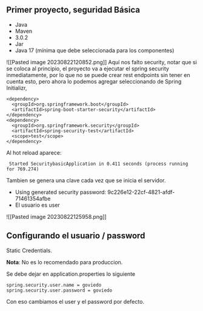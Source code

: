 ## Primer proyecto, seguridad Básica
* Java
* Maven
* 3.0.2
* Jar
* Java 17 (mínima que debe seleccionada para los componentes)

![[Pasted image 20230822120852.png]]
Aquí nos falto security, notar que si se coloca al principio, el proyecto va a ejecutar el spring security inmediatamente, por lo que no se puede crear rest endpoints sin tener en cuenta esto, pero ahora lo podemos agregar seleccionando de Spring Initializr,

```maven
<dependency>
  <groupId>org.springframework.boot</groupId>
  <artifactId>spring-boot-starter-security</artifactId>
</dependency>
<dependency>
  <groupId>org.springframework.security</groupId>
  <artifactId>spring-security-test</artifactId>
  <scope>test</scope>
</dependency>
```

Al hot reload aparece:
```
 Started SecuritybasicApplication in 0.411 seconds (process running for 769.274)
```

Tambien se genera una clave cada vez que se inicia el servidor.

* Using generated security password: 9c226e12-22cf-4821-afdf-71461354afbe
* El usuario es user


![[Pasted image 20230822125958.png]]

## Configurando el usuario / password

Static Credentials.

**Nota**: No es lo recomendado para produccion.

Se debe dejar en application.properties lo siguiente
```
spring.security.user.name = goviedo
spring.security.user.password = goviedo
```

Con eso cambiamos el user y el password por defecto.
